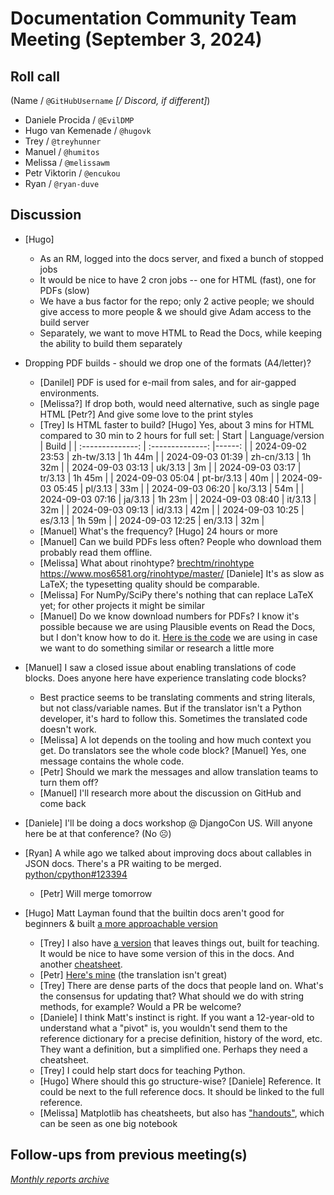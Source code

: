 # Documentation Community Team Meeting (September 3, 2024)


## Roll call

(Name / `@GitHubUsername` *[/ Discord, if different]*)

- Daniele Procida / `@EvilDMP`
- Hugo van Kemenade / `@hugovk`
- Trey / `@treyhunner`
- Manuel / `@humitos`
- Melissa / `@melissawm`
- Petr Viktorin / `@encukou`
- Ryan / `@ryan-duve`

## Discussion

- [Hugo]
  - As an RM, logged into the docs server, and fixed a bunch of stopped jobs
  - It would be nice to have 2 cron jobs -- one for HTML (fast), one for PDFs (slow)
  - We have a bus factor for the repo; only 2 active people; we should give access to more people & we should give Adam access to the build server
  - Separately, we want to move HTML to Read the Docs, while keeping the ability to build them separately

- Dropping PDF builds - should we drop one of the formats (A4/letter)?
  - [Danilel] PDF is used for e-mail from sales, and for air-gapped environments.
  - [Melissa?] If drop both, would need alternative, such as single page HTML [Petr?] And give some love to the print styles
  - [Trey] Is HTML faster to build? [Hugo] Yes, about 3 mins for HTML compared to 30 min to 2 hours for full set:
    |      Start       | Language/version |  Build |
    | :--------------: | :--------------: |------: |
    | 2024-09-02 23:53 |    zh-tw/3.13    | 1h 44m |
    | 2024-09-03 01:39 |    zh-cn/3.13    | 1h 32m |
    | 2024-09-03 03:13 |     uk/3.13      |     3m |
    | 2024-09-03 03:17 |     tr/3.13      | 1h 45m |
    | 2024-09-03 05:04 |    pt-br/3.13    |    40m |
    | 2024-09-03 05:45 |     pl/3.13      |    33m |
    | 2024-09-03 06:20 |     ko/3.13      |    54m |
    | 2024-09-03 07:16 |     ja/3.13      | 1h 23m |
    | 2024-09-03 08:40 |     it/3.13      |    32m |
    | 2024-09-03 09:13 |     id/3.13      |    42m |
    | 2024-09-03 10:25 |     es/3.13      | 1h 59m |
    | 2024-09-03 12:25 |     en/3.13      |    32m |
  - [Manuel] What's the frequency? [Hugo] 24 hours or more
  - [Manuel] Can we build PDFs less often? People who download them probably read them offline.
  - [Melissa] What about rinohtype? [brechtm/rinohtype](https://github.com/brechtm/rinohtype) <https://www.mos6581.org/rinohtype/master/> [Daniele] It's as slow as LaTeX; the typesetting quality should be comparable.
  - [Melissa] For NumPy/SciPy there's nothing that can replace LaTeX yet; for other projects it might be similar
  - [Manuel] Do we know download numbers for PDFs? I know it's possible because we are using Plausible events on Read the Docs, but I don't know how to do it. [Here is the code](https://github.com/readthedocs/website/blob/a8af8dedf1fa988f2f35002eea88cfb84c79419f/src/js/site.js#L136) we are using in case we want to do something similar or research a little more
- [Manuel] I saw a closed issue about enabling translations of code blocks. Does anyone here have experience translating code blocks?
  - Best practice seems to be translating comments and string literals, but not class/variable names. But if the translator isn't a Python developer, it's hard to follow this. Sometimes the translated code doesn't work.
  - [Melissa] A lot depends on the tooling and how much context you get. Do translators see the whole code block? [Manuel] Yes, one message contains the whole code.
  - [Petr] Should we mark the messages and allow translation teams to turn them off?
  - [Manuel] I'll research more about the discussion on GitHub and come back

- [Daniele] I'll be doing a docs workshop @ DjangoCon US. Will anyone here be at that conference? (No ☹)

- [Ryan] A while ago we talked about improving docs about callables in JSON docs. There's a PR waiting to be merged. [python/cpython#123394](https://github.com/python/cpython/pull/123394)
  - [Petr] Will merge tomorrow

- [Hugo] Matt Layman found that the builtin docs aren't good for beginners & built [a more approachable version](https://www.mattlayman.com/blog/2024/layman-guide-python-built-in-functions/)
  - [Trey] I also have [a version](https://pym.dev/built-in-functions-in-python/) that leaves things out, built for teaching. It would be nice to have some version of this in the docs. And another [cheatsheet](https://pym.dev/string-methods/).
  - [Petr] [Here's mine](https://github.com/pyvec/cheatsheets/blob/master/strings/strings-en.pdf) (the translation isn't great)
  - [Trey] There are dense parts of the docs that people land on. What's the consensus for updating that? What should we do with string methods, for example? Would a PR be welcome?
  - [Daniele] I think Matt's instinct is right. If you want a 12-year-old to understand what a "pivot" is, you wouldn't send them to the reference dictionary for a precise definition, history of the word, etc. They want a definition, but a simplified one. Perhaps they need a cheatsheet.
  - [Trey] I could help start docs for teaching Python.
  - [Hugo] Where should this go structure-wise? [Daniele] Reference. It could be next to the full reference docs. It should be linked to the full reference.
  - [Melissa] Matplotlib has cheatsheets, but also has ["handouts"](https://matplotlib.org/cheatsheets/_images/handout-beginner.png), which can be seen as one big notebook

## Follow-ups from previous meeting(s)

*[Monthly reports archive](https://docs-community.readthedocs.io/en/latest/monthly-meeting/index.html)*
